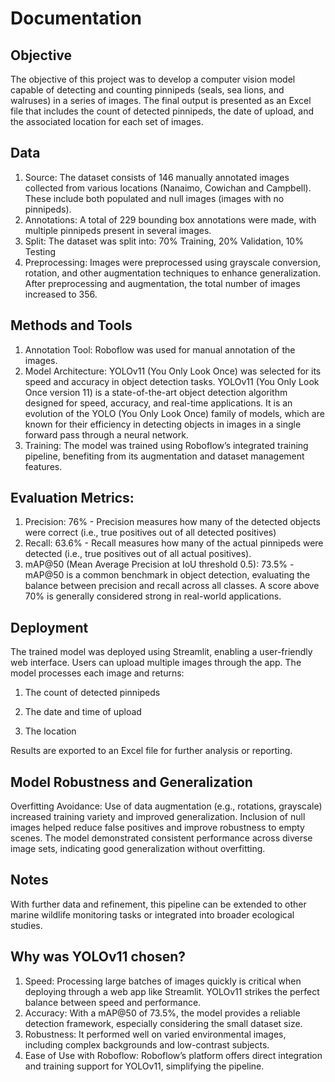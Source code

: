 # Documentation

## Objective
The objective of this project was to develop a computer vision model capable of detecting and counting pinnipeds (seals, sea lions, and walruses) in a series of images. The final output is presented as an Excel file that includes the count of detected pinnipeds, the date of upload, and the associated location for each set of images.

## Data
1. Source: The dataset consists of 146 manually annotated images collected from various locations (Nanaimo, Cowichan and Campbell). These include both populated and null images (images with no pinnipeds).
2. Annotations: A total of 229 bounding box annotations were made, with multiple pinnipeds present in several images.
3. Split: The dataset was split into: 70% Training, 20% Validation, 10% Testing
4. Preprocessing: Images were preprocessed using grayscale conversion, rotation, and other augmentation techniques to enhance generalization. After preprocessing and augmentation, the total number of images increased to 356.

## Methods and Tools
1. Annotation Tool: Roboflow was used for manual annotation of the images.
2. Model Architecture: YOLOv11 (You Only Look Once) was selected for its speed and accuracy in object detection tasks. YOLOv11 (You Only Look Once version 11) is a state-of-the-art object detection algorithm designed for speed, accuracy, and real-time applications. It is an evolution of the YOLO (You Only Look Once) family of models, which are known for their efficiency in detecting objects in images in a single forward pass through a neural network.
3. Training: The model was trained using Roboflow’s integrated training pipeline, benefiting from its augmentation and dataset management features.

 ## Evaluation Metrics:
 
 1. Precision: 76% - Precision measures how many of the detected objects were correct (i.e., true positives out of all detected positives)
 2. Recall: 63.6% - Recall measures how many of the actual pinnipeds were detected (i.e., true positives out of all actual positives).
 3. mAP@50 (Mean Average Precision at IoU threshold 0.5): 73.5% - mAP@50 is a common benchmark in object detection, evaluating the balance between precision and recall across all classes. A score above 70% is generally considered strong in real-world applications.

## Deployment
The trained model was deployed using Streamlit, enabling a user-friendly web interface. Users can upload multiple images through the app.
The model processes each image and returns:

1. The count of detected pinnipeds

2. The date and time of upload

3. The location 

Results are exported to an Excel file for further analysis or reporting.

## Model Robustness and Generalization
Overfitting Avoidance: Use of data augmentation (e.g., rotations, grayscale) increased training variety and improved generalization. Inclusion of null images helped reduce false positives and improve robustness to empty scenes. The model demonstrated consistent performance across diverse image sets, indicating good generalization without overfitting.

## Notes
With further data and refinement, this pipeline can be extended to other marine wildlife monitoring tasks or integrated into broader ecological studies.

## Why was YOLOv11 chosen?
1. Speed: Processing large batches of images quickly is critical when deploying through a web app like Streamlit. YOLOv11 strikes the perfect balance between speed and performance.
2. Accuracy: With a mAP@50 of 73.5%, the model provides a reliable detection framework, especially considering the small dataset size.
3. Robustness: It performed well on varied environmental images, including complex backgrounds and low-contrast subjects.
4. Ease of Use with Roboflow: Roboflow’s platform offers direct integration and training support for YOLOv11, simplifying the pipeline.
